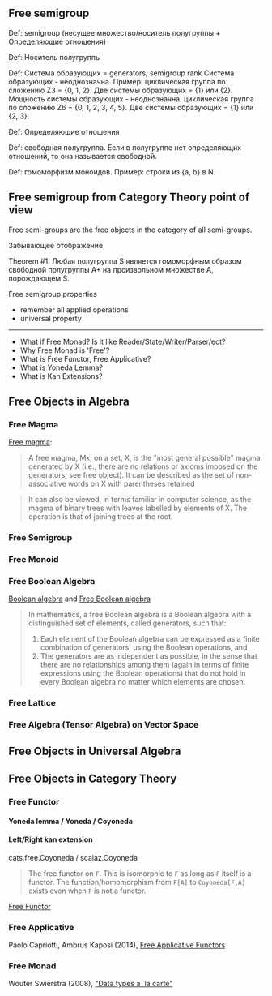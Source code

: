 ## Free semigroup
Def: semigroup (несущее множество/носитель полугруппы + Определяющие отношения)

Def: Носитель полугруппы

Def: Система образующих = generators, semigroup rank
Система образующих - неоднозначна. Пример: циклическая группа по сложению Z3 = {0, 1, 2}. Две системы образующих = {1} или {2}.
Мощность системы образующих - неоднозначна. циклическая группа по сложению Z6 = {0, 1, 2, 3, 4, 5}. Две системы образующих = {1} или {2, 3}.

Def: Определяющие отношения

Def: свободная полугруппа.
Если в полугруппе нет определяющих отношений, то она называется свободной.

Def: гомоморфизм моноидов. Пример: строки из {a, b} в N.

## Free semigroup from Category Theory point of view
Free semi-groups are the free objects in the category of all semi-groups.


Забывающее отображение

Theorem #1:
Любая полугруппа S является гомоморфным образом свободной полугруппы A+ на произвольном множестве A, порождающем S.

Free semigroup properties
- remember all applied operations
- universal property

---

- What if Free Monad? Is it like Reader/State/Writer/Parser/ect?
- Why Free Monad is 'Free'?
- What is Free Functor, Free Applicative?
- What is Yoneda Lemma?
- What is Kan Extensions?

## Free Objects in Algebra

### Free Magma
[Free magma](https://en.wikipedia.org/wiki/Magma_(algebra)#Free_magma):
> A free magma, Mx, on a set, X, is the "most general possible" magma generated by X 
> (i.e., there are no relations or axioms imposed on the generators; see free object). 
> It can be described as the set of non-associative words on X with parentheses retained

> It can also be viewed, in terms familiar in computer science, as the magma of binary 
> trees with leaves labelled by elements of X. The operation is that of joining trees at the root.

### Free Semigroup

### Free Monoid

### Free Boolean Algebra
[Boolean algebra](https://en.wikipedia.org/wiki/Boolean_algebra_(structure))
and
[Free Boolean algebra](https://en.wikipedia.org/wiki/Free_Boolean_algebra)
> In mathematics, a free Boolean algebra is a Boolean algebra with a distinguished set of elements, called generators, such that:
> 1. Each element of the Boolean algebra can be expressed as a finite combination of generators, using the Boolean operations, and
> 2. The generators are as independent as possible, in the sense that there are no relationships among them (again in terms of finite expressions using the Boolean operations) that do not hold in every Boolean algebra no matter which elements are chosen.

### Free Lattice

### Free Algebra (Tensor Algebra) on Vector Space

## Free Objects in Universal Algebra

## Free Objects in Category Theory

### Free Functor

#### Yoneda lemma / Yoneda / Coyoneda

#### Left/Right kan extension

cats.free.Coyoneda / scalaz.Coyoneda

> The free functor on `F`. This is isomorphic to `F` as long as `F` itself is a functor.
> The function/homomorphism from `F[A]` to `Coyoneda[F,A]` exists even when `F` is not a functor.

[Free Functor](https://en.wikipedia.org/wiki/Free_object#Free_functor)

### Free Applicative
Paolo Capriotti, Ambrus Kaposi (2014), [Free Applicative Functors](https://arxiv.org/abs/1403.0749)

### Free Monad
Wouter Swierstra (2008), ["Data types a` la carte"](http://www.cs.ru.nl/~W.Swierstra/Publications/DataTypesALaCarte.pdf)
